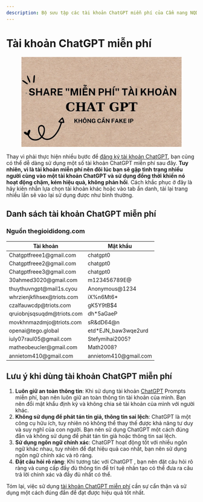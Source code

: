 ```yaml
---
description: Bộ sưu tập các tài khoản ChatGPT miễn phí của Cẩm nang NQDEV
---
```


# Tài khoản ChatGPT miễn phí

<figure><img src=".gitbook/assets/image (1).png" alt=""><figcaption></figcaption></figure>

Thay vì phải thực hiện nhiều bước để [đăng ký tài khoản ChatGPT](https://app.gitbook.com/s/KBqBu6oqeo06yOc471CT/tips-and-tricks/huong-dan-tao-tai-khoan-va-su-dung-chatgpt-tai-viet-nam), bạn cũng có thể dễ dàng sử dụng một số tài khoản ChatGPT miễn phí sau đây. **Tuy nhiên, vì là tài khoản miễn phí nên đôi lúc bạn sẽ gặp tình trạng nhiều người cùng vào một tài khoản ChatGPT và sử dụng đồng thời khiến nó hoạt động chậm, kém hiệu quả, không phản hồi**. Cách khắc phục ở đây là hãy kiên nhẫn lựa chọn tài khoản khác hoặc vào tab ẩn danh, tải lại trang nhiều lần sẽ vào lại sử dụng được như bình thường.

## Danh sách tài khoản **ChatGPT miễn phí**

### Nguồn thegioididong.com

<table data-card-size="large" data-view="cards"><thead><tr><th>Tài khoản</th><th>Mật khẩu</th></tr></thead><tbody><tr><td>Chatgptfreee1@gmail.com</td><td>chatgpt0</td></tr><tr><td>Chatgptfreee2@gmail.com</td><td>chatgpt0</td></tr><tr><td>Chatgptfreee3@gmail.com</td><td>chatgpt0</td></tr><tr><td>30ahmed3020@gmail.com</td><td>m123456789E@</td></tr><tr><td>thuythuvngpt@mail1s.cyou</td><td>Anonymous@1234</td></tr><tr><td>whrzienjkfihsex@triots.com</td><td>iX%n6Mt6*</td></tr><tr><td>czalfauwcdp@triots.com</td><td>gK5Y9tB$4</td></tr><tr><td>qruiobnjsqsuqdm@triots.com</td><td>dh*5aGaeP</td></tr><tr><td>movkhnmazdmjo@triots.com</td><td>sR&#x26;dD64@n</td></tr><tr><td>openai@tego.global</td><td>etd*EJN_baw3wqe2urd</td></tr><tr><td>iuly07raul05@gmail.com</td><td>Stefymihai2005?</td></tr><tr><td>matheobeucler@gmail.com</td><td>Math2008?</td></tr><tr><td>annietom410@gmail.com</td><td>annietom410@gmail.com</td></tr></tbody></table>

## Lưu ý khi dùng tài khoản ChatGPT miễn phí

1. **Luôn giữ an toàn thông tin**: Khi sử dụng tài khoản [ChatGPT](https://app.gitbook.com/s/KBqBu6oqeo06yOc471CT/tips-and-tricks/huong-dan-tao-tai-khoan-va-su-dung-chatgpt-tai-viet-nam) Prompts miễn phí, bạn nên luôn giữ an toàn thông tin tài khoản của mình. Bạn nên đổi mật khẩu định kỳ và không chia sẻ tài khoản của mình với người khác.
2. **Không sử dụng để phát tán tin giả, thông tin sai lệch**: ChatGPT là một công cụ hữu ích, tuy nhiên nó không thể thay thế được khả năng tư duy và suy nghĩ của con người. Bạn nên sử dụng ChatGPT một cách đúng đắn và không sử dụng để phát tán tin giả hoặc thông tin sai lệch.
3. **Sử dụng ngôn ngữ chính xác**: ChatGPT hoạt động tốt với nhiều ngôn ngữ khác nhau, tuy nhiên để đạt hiệu quả cao nhất, bạn nên sử dụng ngôn ngữ chính xác và rõ ràng.
4. **Đặt câu hỏi rõ ràng**: Khi tương tác với ChatGPT , bạn nên đặt câu hỏi rõ ràng và cung cấp đầy đủ thông tin để trí tuệ nhân tạo có thể đưa ra câu trả lời chính xác và đầy đủ nhất có thể.

Tóm lại, việc sử dụng [tài khoản ChatGPT miễn phí](tai-khoan-chatgpt-mien-phi.md) cần sự cẩn thận và sử dụng một cách đúng đắn để đạt được hiệu quả tốt nhất.
